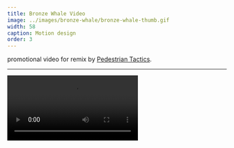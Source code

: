 ```yaml
---
title: Bronze Whale Video
image: ../images/bronze-whale/bronze-whale-thumb.gif
width: 58
caption: Motion design
order: 3
---
```


promotional video for remix by [Pedestrian Tactics](https://pedestriantactics.com).

---

<video controls src="images/bronze-whale/bronze-whale-video.mp4"></video>
